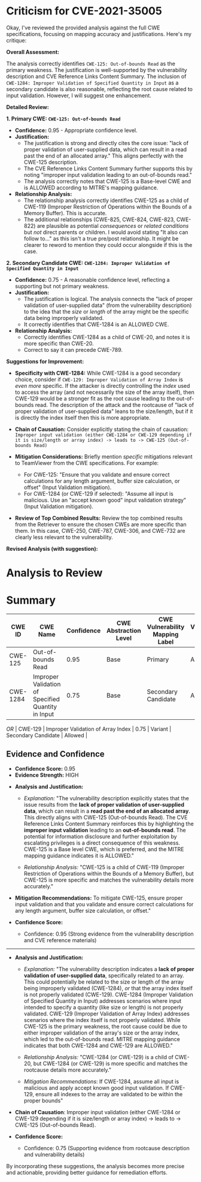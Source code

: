 # Criticism for CVE-2021-35005

Okay, I've reviewed the provided analysis against the full CWE specifications, focusing on mapping accuracy and justifications. Here's my critique:

**Overall Assessment:**

The analysis correctly identifies `CWE-125: Out-of-bounds Read` as the primary weakness. The justification is well-supported by the vulnerability description and CVE Reference Links Content Summary. The inclusion of `CWE-1284: Improper Validation of Specified Quantity in Input` as a secondary candidate is also reasonable, reflecting the root cause related to input validation. However, I will suggest one enhancement.

**Detailed Review:**

**1. Primary CWE: `CWE-125: Out-of-bounds Read`**

*   **Confidence:** 0.95 - Appropriate confidence level.
*   **Justification:**
    *   The justification is strong and directly cites the core issue: "lack of proper validation of user-supplied data, which can result in a read past the end of an allocated array." This aligns perfectly with the CWE-125 description.
    *   The CVE Reference Links Content Summary further supports this by noting "improper input validation leading to an out-of-bounds read."
    *   The analysis correctly notes that CWE-125 is a Base-level CWE and is ALLOWED according to MITRE's mapping guidance.
*   **Relationship Analysis:**
    *   The relationship analysis correctly identifies CWE-125 as a child of CWE-119 (Improper Restriction of Operations within the Bounds of a Memory Buffer). This is accurate.
    *   The additional relationships (CWE-825, CWE-824, CWE-823, CWE-822) are plausible as potential *consequences* or *related conditions* but *not* direct parents or children. I would avoid stating "It also can follow to..." as this isn't a true pre/post relationship. It might be clearer to reword to mention they could occur alongside if this is the case.

**2. Secondary Candidate CWE: `CWE-1284: Improper Validation of Specified Quantity in Input`**

*   **Confidence:** 0.75 - A reasonable confidence level, reflecting a supporting but not primary weakness.
*   **Justification:**
    *   The justification is logical. The analysis connects the "lack of proper validation of user-supplied data" (from the vulnerability description) to the idea that the *size* or *length* of the array might be the specific data being improperly validated.
    *   It correctly identifies that CWE-1284 is an ALLOWED CWE.
*   **Relationship Analysis:**
    *   Correctly identifies CWE-1284 as a child of CWE-20, and notes it is more specific than CWE-20.
    *   Correct to say it can precede CWE-789.

**Suggestions for Improvement:**

*   **Specificity with CWE-1284:** While CWE-1284 is a good secondary choice, consider if `CWE-129: Improper Validation of Array Index` is *even more* specific.  If the attacker is directly controlling the *index* used to access the array (and not necessarily the size of the array itself), then CWE-129 would be a stronger fit as the root cause leading to the out-of-bounds read. The description of the attack and the rootcause of "lack of proper validation of user-supplied data" leans to the size/length, but if it is directly the index itself then this is more appropriate.

*   **Chain of Causation:** Consider explicitly stating the chain of causation: `Improper input validation (either CWE-1284 or CWE-129 depending if it is size/length or array index) -> leads to -> CWE-125 (Out-of-bounds Read)`

*   **Mitigation Considerations:** Briefly mention *specific* mitigations relevant to TeamViewer from the CWE specifications. For example:
    *   For CWE-125: "Ensure that you validate and ensure correct calculations for any length argument, buffer size calculation, or offset" (Input Validation mitigation).
    *   For CWE-1284 (or CWE-129 if selected): "Assume all input is malicious. Use an "accept known good" input validation strategy" (Input Validation mitigation).

*   **Review of Top Combined Results:** Review the top combined results from the Retriever to ensure the chosen CWEs are more specific than them. In this case, CWE-250, CWE-787, CWE-306, and CWE-732 are clearly less relevant to the vulnerability.

**Revised Analysis (with suggestion):**

# Analysis to Review

# Summary

| CWE ID | CWE Name | Confidence | CWE Abstraction Level | CWE Vulnerability Mapping Label | CWE-Vulnerability Mapping Notes |
|---|---|---|---|---|---|
| CWE-125 | Out-of-bounds Read | 0.95 | Base | Primary | Allowed |
| CWE-1284 | Improper Validation of Specified Quantity in Input | 0.75 | Base | Secondary Candidate | Allowed |
*OR*
| CWE-129 | Improper Validation of Array Index | 0.75 | Variant | Secondary Candidate | Allowed |

## Evidence and Confidence

*   **Confidence Score:** 0.95
*   **Evidence Strength:** HIGH

- **Analysis and Justification:**
  - *Explanation:* "The vulnerability description explicitly states that the issue results from the **lack of proper validation of user-supplied data**, which can result in a **read past the end of an allocated array**. This directly aligns with CWE-125 (Out-of-bounds Read). The CVE Reference Links Content Summary reinforces this by highlighting the **improper input validation** leading to an **out-of-bounds read**. The potential for information disclosure and further exploitation by escalating privileges is a direct consequence of this weakness. CWE-125 is a Base level CWE, which is preferred, and the MITRE mapping guidance indicates it is ALLOWED."

  - *Relationship Analysis:* "CWE-125 is a child of CWE-119 (Improper Restriction of Operations within the Bounds of a Memory Buffer), but CWE-125 is more specific and matches the vulnerability details more accurately."

- **Mitigation Recommendations:** To mitigate CWE-125, ensure proper input validation and that you validate and ensure correct calculations for any length argument, buffer size calculation, or offset."

- **Confidence Score:**
  - Confidence: 0.95 (Strong evidence from the vulnerability description and CVE reference materials)

---

- **Analysis and Justification:**
  - *Explanation:* "The vulnerability description indicates a **lack of proper validation of user-supplied data**, specifically related to an array. This could potentially be related to the size or length of the array being improperly validated (CWE-1284), *or* that the array index itself is not properly validated (CWE-129). CWE-1284 (Improper Validation of Specified Quantity in Input) addresses scenarios where input intended to specify a quantity (like size or length) is not properly validated. CWE-129 (Improper Validation of Array Index) addresses scenarios where the index itself is not properly validated. While CWE-125 is the primary weakness, the root cause could be due to either improper validation of the array's size or the array index, which led to the out-of-bounds read. MITRE mapping guidance indicates that both CWE-1284 and CWE-129 are ALLOWED."

  - *Relationship Analysis:* "CWE-1284 (or CWE-129) is a child of CWE-20, but CWE-1284 (or CWE-129) is more specific and matches the rootcause details more accurately."
  - *Mitigation Recommendations*: If CWE-1284, assume all input is malicious and apply accept known good input validation. If CWE-129, ensure all indexes to the array are validated to be within the proper bounds"

- **Chain of Causation**: Improper input validation (either CWE-1284 or CWE-129 depending if it is size/length or array index) -> leads to -> CWE-125 (Out-of-bounds Read).

- **Confidence Score:**
  - Confidence: 0.75 (Supporting evidence from rootcause description and vulnerability details)

By incorporating these suggestions, the analysis becomes more precise and actionable, providing better guidance for remediation efforts.